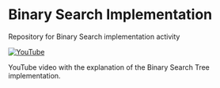 # Binary Search Implementation

Repository for Binary Search implementation activity

[![YouTube](https://img.shields.io/badge/YouTube-Video-red?logo=youtube)](https://youtu.be/jerpE4dpqz8?si=8Gv7JVyQN7387HxG)

YouTube video with the explanation of the Binary Search Tree implementation.
